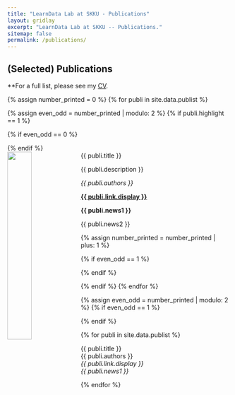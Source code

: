```yaml
---
title: "LearnData Lab at SKKU - Publications"
layout: gridlay
excerpt: "LearnData Lab at SKKU -- Publications."
sitemap: false
permalink: /publications/
---
```



## (Selected) Publications


<!-- ## Group highlights
(For a full list see [below](#full-list)) -->
**For a full list, please see my [CV](http://hogunpark.com/about/cv.pdf).
 <!-- or go to [Google Scholar](https://scholar.google.ch/citations?user=TqxYWZsAAAAJ), [ResearcherID](https://www.researcherid.com/rid/D-7763-2012)) -->


{% assign number_printed = 0 %}
{% for publi in site.data.publist %}

{% assign even_odd = number_printed | modulo: 2 %}
{% if publi.highlight == 1 %}

{% if even_odd == 0 %}
<div class="row">
{% endif %}

<div class="col-sm-6 clearfix">
 <div class="well">
  <pubtit>{{ publi.title }}</pubtit>
  <img src="{{ site.url }}{{ site.baseurl }}/images/pubpic/{{ publi.image }}" class="img-responsive" width="33%" style="float: left" />
  <p>{{ publi.description }}</p>
  <p><em>{{ publi.authors }}</em></p>
  <p><strong><a href="{{ publi.link.url }}">{{ publi.link.display }}</a></strong></p>
  <p class="text-danger"><strong> {{ publi.news1 }}</strong></p>
  <p> {{ publi.news2 }}</p>
 </div>
</div>

{% assign number_printed = number_printed | plus: 1 %}

{% if even_odd == 1 %}
</div>
{% endif %}

{% endif %}
{% endfor %}

{% assign even_odd = number_printed | modulo: 2 %}
{% if even_odd == 1 %}
</div>
{% endif %}

<!-- <p> &nbsp; </p>  -->


<!-- ## Selected List -->

{% for publi in site.data.publist %}

  {{ publi.title }} <br />
  {{ publi.authors }} <br /> <em>{{ publi.link.display }}</em> <br />
  <em>{{ publi.news1 }} </em>

{% endfor %}


